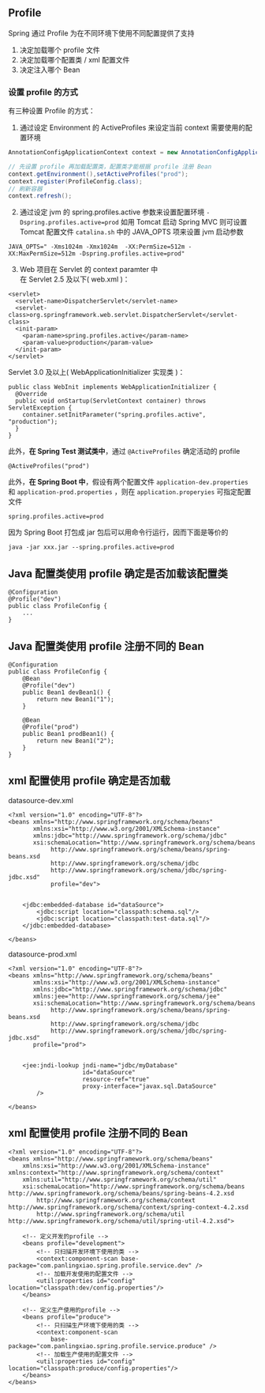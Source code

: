 ## Profile
Spring 通过 Profile 为在不同环境下使用不同配置提供了支持    
1. 决定加载哪个 profile 文件
2. 决定加载哪个配置类 / xml 配置文件
3. 决定注入哪个 Bean

### 设置 profile 的方式
有三种设置 Profile 的方式：
1. 通过设定 Environment 的 ActiveProfiles 来设定当前 context 需要使用的配置环境
  ``` java
  AnnotationConfigApplicationContext context = new AnnotationConfigApplicationContext();

  // 先设置 profile 再加载配置类，配置类才能根据 profile 注册 Bean
  context.getEnvironment(),setActiveProfiles("prod");
  context.register(ProfileConfig.class);
  // 刷新容器
  context.refresh();
  ```
2. 通过设定 jvm 的 spring.profiles.active 参数来设置配置环境 `-Dspring.profiles.active=prod`
  如用 Tomcat 启动 Spring MVC 则可设置 Tomcat 配置文件 `catalina.sh` 中的 JAVA_OPTS 项来设置 jvm 启动参数
  ```
  JAVA_OPTS=" -Xms1024m -Xmx1024m  -XX:PermSize=512m -XX:MaxPermSize=512m -Dspring.profiles.active=prod"
  ```
3. Web 项目在 Servlet 的 context paramter 中    
  在 Servlet 2.5 及以下( web.xml )：   
  ```
  <servlet>
    <servlet-name>DispatcherServlet</servlet-name>
    <servlet-class>org.springframework.web.servlet.DispatcherServlet</servlet-class>
    <init-param>
      <param-name>spring.profiles.active</param-name>
      <param-value>production</param-value>
    </init-param>
  </servlet>
  ```
  Servlet 3.0 及以上( WebApplicationInitializer 实现类 )：
  ```
  public class WebInit implements WebApplicationInitializer {
    @Override
    public void onStartup(ServletContext container) throws ServletException {
      container.setInitParameter("spring.profiles.active", "production");
    }
  }
  ```
此外，**在 Spring Test 测试类中**，通过 `@ActiveProfiles` 确定活动的 profile
```
@ActiveProfiles("prod")
```

此外，**在 Spring Boot 中**，假设有两个配置文件 `application-dev.properties` 和 `application-prod.properties` ，则在 `application.properyies` 可指定配置文件
```
spring.profiles.active=prod
```
因为 Spring Boot 打包成 jar 包后可以用命令行运行，因而下面是等价的
```
java -jar xxx.jar --spring.profiles.active=prod
```

## Java 配置类使用 profile 确定是否加载该配置类
```
@Configuration
@Profile("dev")
public class ProfileConfig {
    ...
}
```

## Java 配置类使用 profile 注册不同的 Bean
```
@Configuration
public class ProfileConfig {
    @Bean
    @Profile("dev")
    public Bean1 devBean1() {
        return new Bean1("1");
    }

    @Bean
    @Profile("prod")
    public Bean1 prodBean1() {
        return new Bean1("2");
    }
}
```

## xml 配置使用 profile 确定是否加载
  datasource-dev.xml
  ```
  <?xml version="1.0" encoding="UTF-8"?>
  <beans xmlns="http://www.springframework.org/schema/beans"
         xmlns:xsi="http://www.w3.org/2001/XMLSchema-instance"
         xmlns:jdbc="http://www.springframework.org/schema/jdbc"
         xsi:schemaLocation="http://www.springframework.org/schema/beans
              http://www.springframework.org/schema/beans/spring-beans.xsd
              http://www.springframework.org/schema/jdbc
              http://www.springframework.org/schema/jdbc/spring-jdbc.xsd"
              profile="dev">


      <jdbc:embedded-database id="dataSource">
          <jdbc:script location="classpath:schema.sql"/>
          <jdbc:script location="classpath:test-data.sql"/>
      </jdbc:embedded-database>

  </beans>
  ```
  datasource-prod.xml
  ```
  <?xml version="1.0" encoding="UTF-8"?>
  <beans xmlns="http://www.springframework.org/schema/beans"
         xmlns:xsi="http://www.w3.org/2001/XMLSchema-instance"
         xmlns:jdbc="http://www.springframework.org/schema/jdbc"
         xmlns:jee="http://www.springframework.org/schema/jee"
         xsi:schemaLocation="http://www.springframework.org/schema/beans
              http://www.springframework.org/schema/beans/spring-beans.xsd
              http://www.springframework.org/schema/jdbc
              http://www.springframework.org/schema/jdbc/spring-jdbc.xsd"
         profile="prod">


      <jee:jndi-lookup jndi-name="jdbc/myDatabase"
                       id="dataSource"
                       resource-ref="true"
                       proxy-interface="javax.sql.DataSource"
          />

  </beans>
  ```

## xml 配置使用 profile 注册不同的 Bean
  ```
  <?xml version="1.0" encoding="UTF-8"?>
  <beans xmlns="http://www.springframework.org/schema/beans"
      xmlns:xsi="http://www.w3.org/2001/XMLSchema-instance" xmlns:context="http://www.springframework.org/schema/context"
      xmlns:util="http://www.springframework.org/schema/util"
      xsi:schemaLocation="http://www.springframework.org/schema/beans http://www.springframework.org/schema/beans/spring-beans-4.2.xsd
          http://www.springframework.org/schema/context http://www.springframework.org/schema/context/spring-context-4.2.xsd
          http://www.springframework.org/schema/util http://www.springframework.org/schema/util/spring-util-4.2.xsd">

      <!-- 定义开发的profile -->
      <beans profile="development">
          <!-- 只扫描开发环境下使用的类 -->
          <context:component-scan base-package="com.panlingxiao.spring.profile.service.dev" />
          <!-- 加载开发使用的配置文件 -->
          <util:properties id="config" location="classpath:dev/config.properties"/>
      </beans>

      <!-- 定义生产使用的profile -->
      <beans profile="produce">
          <!-- 只扫描生产环境下使用的类 -->
          <context:component-scan
              base-package="com.panlingxiao.spring.profile.service.produce" />
          <!-- 加载生产使用的配置文件 -->    
          <util:properties id="config" location="classpath:produce/config.properties"/>
      </beans>
  </beans>
  ```
